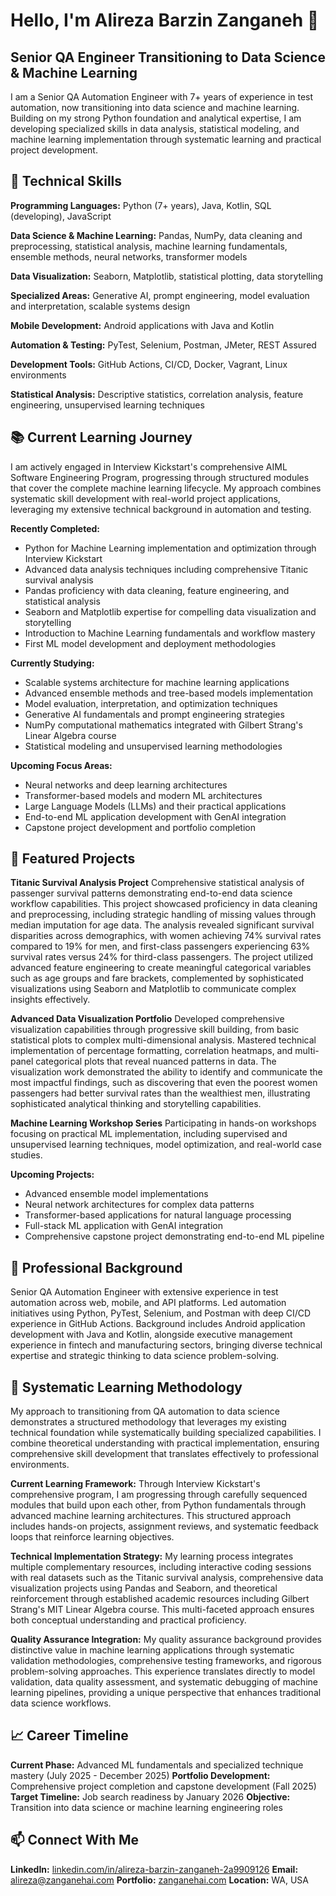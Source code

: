 # Hello, I'm Alireza Barzin Zanganeh 👋

## Senior QA Engineer Transitioning to Data Science & Machine Learning

I am a Senior QA Automation Engineer with 7+ years of experience in test automation, now transitioning into data science and machine learning. Building on my strong Python foundation and analytical expertise, I am developing specialized skills in data analysis, statistical modeling, and machine learning implementation through systematic learning and practical project development.

## 🔧 Technical Skills

**Programming Languages:** Python (7+ years), Java, Kotlin, SQL (developing), JavaScript

**Data Science & Machine Learning:** Pandas, NumPy, data cleaning and preprocessing, statistical analysis, machine learning fundamentals, ensemble methods, neural networks, transformer models

**Data Visualization:** Seaborn, Matplotlib, statistical plotting, data storytelling

**Specialized Areas:** Generative AI, prompt engineering, model evaluation and interpretation, scalable systems design

**Mobile Development:** Android applications with Java and Kotlin

**Automation & Testing:** PyTest, Selenium, Postman, JMeter, REST Assured

**Development Tools:** GitHub Actions, CI/CD, Docker, Vagrant, Linux environments

**Statistical Analysis:** Descriptive statistics, correlation analysis, feature engineering, unsupervised learning techniques

## 📚 Current Learning Journey

I am actively engaged in Interview Kickstart's comprehensive AIML Software Engineering Program, progressing through structured modules that cover the complete machine learning lifecycle. My approach combines systematic skill development with real-world project applications, leveraging my extensive technical background in automation and testing.

**Recently Completed:**
- Python for Machine Learning implementation and optimization through Interview Kickstart
- Advanced data analysis techniques including comprehensive Titanic survival analysis
- Pandas proficiency with data cleaning, feature engineering, and statistical analysis
- Seaborn and Matplotlib expertise for compelling data visualization and storytelling
- Introduction to Machine Learning fundamentals and workflow mastery
- First ML model development and deployment methodologies

**Currently Studying:**
- Scalable systems architecture for machine learning applications
- Advanced ensemble methods and tree-based models implementation
- Model evaluation, interpretation, and optimization techniques
- Generative AI fundamentals and prompt engineering strategies
- NumPy computational mathematics integrated with Gilbert Strang's Linear Algebra course
- Statistical modeling and unsupervised learning methodologies

**Upcoming Focus Areas:**
- Neural networks and deep learning architectures
- Transformer-based models and modern ML architectures
- Large Language Models (LLMs) and their practical applications
- End-to-end ML application development with GenAI integration
- Capstone project development and portfolio completion

## 🎯 Featured Projects

**Titanic Survival Analysis Project**
Comprehensive statistical analysis of passenger survival patterns demonstrating end-to-end data science workflow capabilities. This project showcased proficiency in data cleaning and preprocessing, including strategic handling of missing values through median imputation for age data. The analysis revealed significant survival disparities across demographics, with women achieving 74% survival rates compared to 19% for men, and first-class passengers experiencing 63% survival rates versus 24% for third-class passengers. The project utilized advanced feature engineering to create meaningful categorical variables such as age groups and fare brackets, complemented by sophisticated visualizations using Seaborn and Matplotlib to communicate complex insights effectively.

**Advanced Data Visualization Portfolio**
Developed comprehensive visualization capabilities through progressive skill building, from basic statistical plots to complex multi-dimensional analysis. Mastered technical implementation of percentage formatting, correlation heatmaps, and multi-panel categorical plots that reveal nuanced patterns in data. The visualization work demonstrated the ability to identify and communicate the most impactful findings, such as discovering that even the poorest women passengers had better survival rates than the wealthiest men, illustrating sophisticated analytical thinking and storytelling capabilities.

**Machine Learning Workshop Series**
Participating in hands-on workshops focusing on practical ML implementation, including supervised and unsupervised learning techniques, model optimization, and real-world case studies.

**Upcoming Projects:**
- Advanced ensemble model implementations
- Neural network architectures for complex data patterns
- Transformer-based applications for natural language processing
- Full-stack ML application with GenAI integration
- Comprehensive capstone project demonstrating end-to-end ML pipeline

## 🏢 Professional Background

Senior QA Automation Engineer with extensive experience in test automation across web, mobile, and API platforms. Led automation initiatives using Python, PyTest, Selenium, and Postman with deep CI/CD experience in GitHub Actions. Background includes Android application development with Java and Kotlin, alongside executive management experience in fintech and manufacturing sectors, bringing diverse technical expertise and strategic thinking to data science problem-solving.

## 🌟 Systematic Learning Methodology

My approach to transitioning from QA automation to data science demonstrates a structured methodology that leverages my existing technical foundation while systematically building specialized capabilities. I combine theoretical understanding with practical implementation, ensuring comprehensive skill development that translates effectively to professional environments.

**Current Learning Framework:**
Through Interview Kickstart's comprehensive program, I am progressing through carefully sequenced modules that build upon each other, from Python fundamentals through advanced machine learning architectures. This structured approach includes hands-on projects, assignment reviews, and systematic feedback loops that reinforce learning objectives.

**Technical Implementation Strategy:**
My learning process integrates multiple complementary resources, including interactive coding sessions with real datasets such as the Titanic survival analysis, comprehensive data visualization projects using Pandas and Seaborn, and theoretical reinforcement through established academic resources including Gilbert Strang's MIT Linear Algebra course. This multi-faceted approach ensures both conceptual understanding and practical proficiency.

**Quality Assurance Integration:**
My quality assurance background provides distinctive value in machine learning applications through systematic validation methodologies, comprehensive testing frameworks, and rigorous problem-solving approaches. This experience translates directly to model validation, data quality assessment, and systematic debugging of machine learning pipelines, providing a unique perspective that enhances traditional data science workflows.

## 📈 Career Timeline

**Current Phase:** Advanced ML fundamentals and specialized technique mastery (July 2025 - December 2025)
**Portfolio Development:** Comprehensive project completion and capstone development (Fall 2025)
**Target Timeline:** Job search readiness by January 2026
**Objective:** Transition into data science or machine learning engineering roles

## 📫 Connect With Me

**LinkedIn:** [linkedin.com/in/alireza-barzin-zanganeh-2a9909126](https://linkedin.com/in/alireza-barzin-zanganeh-2a9909126)
**Email:** alireza@zanganehai.com
**Portfolio:** [zanganehai.com](https://zanganehai.com)
**Location:** WA, USA


